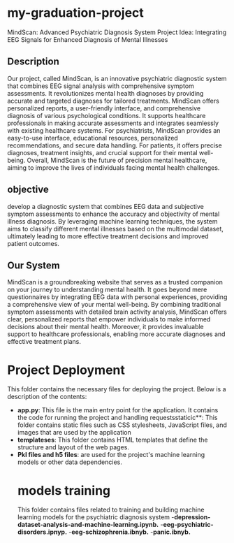 # my-graduation-project
MindScan: Advanced Psychiatric Diagnosis System
Project Idea: Integrating EEG Signals for Enhanced Diagnosis of Mental Illnesses


## Description


Our project, called MindScan, is an innovative psychiatric diagnostic system that combines EEG signal analysis with comprehensive symptom assessments. It revolutionizes mental health diagnoses by providing accurate and targeted diagnoses for tailored treatments. MindScan offers personalized reports, a user-friendly interface, and comprehensive diagnosis of various psychological conditions. It supports healthcare professionals in making accurate assessments and integrates seamlessly with existing healthcare systems. For psychiatrists, MindScan provides an easy-to-use interface, educational resources, personalized recommendations, and secure data handling. For patients, it offers precise diagnoses, treatment insights, and crucial support for their mental well-being. Overall, MindScan is the future of precision mental healthcare, aiming to improve the lives of individuals facing mental health challenges.


## objective 

develop a diagnostic system that combines EEG data and subjective symptom assessments to enhance the accuracy and objectivity of mental illness diagnosis. By leveraging machine learning techniques, the system aims to classify different mental illnesses based on the multimodal dataset, ultimately leading to more effective treatment decisions and improved patient outcomes.

## Our System
MindScan is a groundbreaking website that serves as a trusted companion on your journey to understanding mental health. It goes beyond mere questionnaires by integrating EEG data with personal experiences, providing a comprehensive view of your mental well-being. By combining traditional symptom assessments with detailed brain activity analysis, MindScan offers clear, personalized reports that empower individuals to make informed decisions about their mental health. Moreover, it provides invaluable support to healthcare professionals, enabling more accurate diagnoses and effective treatment plans.





# Project Deployment

This folder contains the necessary files for deploying the project. Below is a description of the contents:

- **app.py**: This file is the main entry point for the application. It contains the code for running the project and handling requestsstaticic**: This folder contains static files such as CSS stylesheets, JavaScript files, and images that are used by the application
- **templateses**: This folder contains HTML templates that define the structure and layout of the web pages.
- **Pkl files and h5 files**: are used for the project's machine learning models or other data dependencies.
    # models training
   This folder  contains files related to training and building machine learning models for the psychiatric diagnosis system
   -**depression-dataset-analysis-and-machine-learning.ipynb.**
   -**eeg-psychiatric-disorders.ipnyp.**
   -**eeg-schizophrenia.ibnyb.**
   -**panic.ibnyb.**
